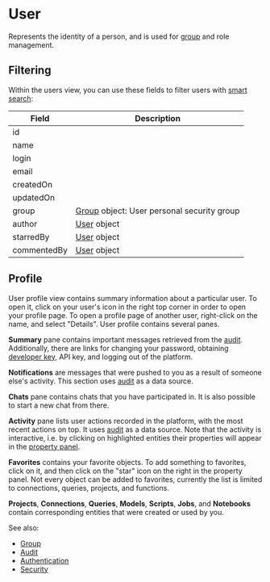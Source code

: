 <!-- TITLE: User -->
<!-- SUBTITLE: -->

# User

Represents the identity of a person, and is used for [group](group.md) and role management. 

## Filtering

Within the users view, you can use these fields to filter users with [smart search](../overview/smart-search.md):

| Field       | Description                                        |
|-------------|----------------------------------------------------|
| id          |                                                    |
| name        |                                                    |
| login       |                                                    |
| email       |                                                    |
| createdOn   |                                                    |
| updatedOn   |                                                    | 
| group       | [Group](group.md) object: User personal security group |
| author      | [User](user.md) object                                 |
| starredBy   | [User](user.md) object                                 |
| commentedBy | [User](user.md) object                                 |


## Profile

User profile view contains summary information about a particular user. To open it, click on your user's icon 
in the right top corner in order to open your profile page. To open a profile page of another user, 
right-click on the name, and select "Details". User profile contains several panes.

**Summary** pane contains important messages retrieved from the [audit](../govern/audit.md).
Additionally, there are links for  changing your password, 
obtaining [developer key](../develop/develop.md#publishing), API key, and logging out of the platform.  

**Notifications** are messages that were pushed to you as a result of someone else's activity. This section uses [audit](../govern/audit.md) as a data source.

**Chats** pane contains chats that you have participated in. It is also possible to start a new chat from there.

**Activity** pane lists user actions recorded in the platform, with the most recent actions on top. 
It uses [audit](../govern/audit.md) as a data source. Note that the activity is interactive, i.e. by clicking on highlighted entities their properties will appear in the [property panel](../overview/navigation.md#properties). 

**Favorites** contains your favorite objects. To add something to favorites, click on it, and 
then click on the "star" icon on the right in the property panel. Not every object can be added to favorites,
currently the list is limited to connections, queries, projects, and functions.  

**Projects**, **Connections**, **Queries**, **Models**, **Scripts**, **Jobs**, and **Notebooks** contain corresponding entities that were created or used by you.


See also:

* [Group](group.md)
* [Audit](audit.md)
* [Authentication](authentication.md)
* [Security](security.md)
